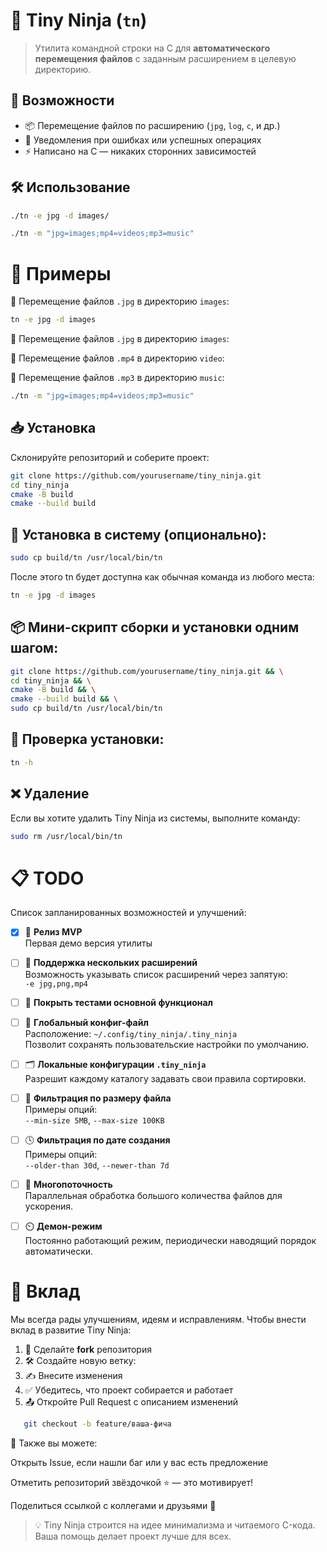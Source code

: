 # 🧠 Tiny Ninja (`tn`)

> Утилита командной строки на C для **автоматического перемещения файлов** с заданным расширением в целевую директорию.  

## 🚀 Возможности

- 📦 Перемещение файлов по расширению (`jpg`, `log`, `c`, и др.)
- 📣 Уведомления при ошибках или успешных операциях
- ⚡ Написано на C — никаких сторонних зависимостей

## 🛠️ Использование

```bash
./tn -e jpg -d images/
```
```bash
./tn -m "jpg=images;mp4=videos;mp3=music"
```

# 📌 Примеры

🔸 Перемещение файлов `.jpg` в директорию `images`:

```bash
tn -e jpg -d images
```

🔸 Перемещение файлов `.jpg` в директорию `images`:

🔸 Перемещение файлов `.mp4` в директорию `video`:

🔸 Перемещение файлов `.mp3` в директорию `music`:

```bash
./tn -m "jpg=images;mp4=videos;mp3=music"
```

## 📥 Установка

Склонируйте репозиторий и соберите проект:

```bash
git clone https://github.com/yourusername/tiny_ninja.git
cd tiny_ninja
cmake -B build
cmake --build build
```

## 🔧 Установка в систему (опционально):

```bash
sudo cp build/tn /usr/local/bin/tn
```

После этого tn будет доступна как обычная команда из любого места:
```bash
tn -e jpg -d images
```

## 📦 Мини-скрипт сборки и установки одним шагом:

```bash
git clone https://github.com/yourusername/tiny_ninja.git && \
cd tiny_ninja && \
cmake -B build && \
cmake --build build && \
sudo cp build/tn /usr/local/bin/tn
```

## 🧪 Проверка установки:

```bash
tn -h
```

## ❌ Удаление

Если вы хотите удалить Tiny Ninja из системы, выполните команду:

```bash
sudo rm /usr/local/bin/tn
```

# 📋 TODO

Список запланированных возможностей и улучшений:

- [X] 🥷 **Релиз MVP**  
  Первая демо версия утилиты

- [ ] 🧰 **Поддержка нескольких расширений**  
  Возможность указывать список расширений через запятую:  
  `-e jpg,png,mp4`

- [ ] 🧪 **Покрыть тестами основной функционал**  

- [ ] 🔧 **Глобальный конфиг-файл**  
  Расположение: `~/.config/tiny_ninja/.tiny_ninja`  
  Позволит сохранять пользовательские настройки по умолчанию.

- [ ] 🗂️ **Локальные конфигурации `.tiny_ninja`**  
  Разрешит каждому каталогу задавать свои правила сортировки.

- [ ] 📏 **Фильтрация по размеру файла**  
  Примеры опций:  
  `--min-size 5MB`, `--max-size 100KB`

- [ ] 🕓 **Фильтрация по дате создания**  
  Примеры опций:  
  `--older-than 30d`, `--newer-than 7d`

- [ ] 🧵 **Многопоточность**  
  Параллельная обработка большого количества файлов для ускорения.

- [ ] ⏲️ **Демон-режим**  
  Постоянно работающий режим, периодически наводящий порядок автоматически.

# 🤝 Вклад

Мы всегда рады улучшениям, идеям и исправлениям. Чтобы внести вклад в развитие Tiny Ninja:

1. 🔀 Сделайте **fork** репозитория
2. 🛠️ Создайте новую ветку:
3. ✍️ Внесите изменения
4. ✅ Убедитесь, что проект собирается и работает
5. 📤 Откройте Pull Request с описанием изменений

```bash
   git checkout -b feature/ваша-фича
```

📢 Также вы можете:

Открыть Issue, если нашли баг или у вас есть предложение

Отметить репозиторий звёздочкой ⭐ — это мотивирует!

Поделиться ссылкой с коллегами и друзьями 👥

> 💡 Tiny Ninja строится на идее минимализма и читаемого C-кода.  
> Ваша помощь делает проект лучше для всех.

